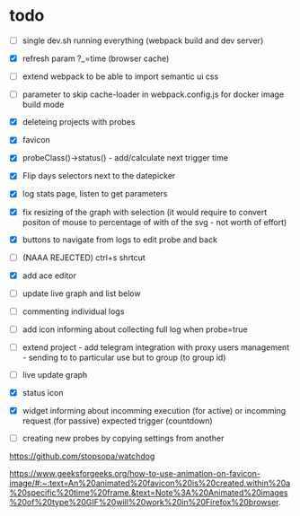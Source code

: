 

# todo

- [ ] single dev.sh running everything (webpack build and dev server)
- [x] refresh param ?_=time (browser cache)
- [ ] extend webpack to be able to import semantic ui css
- [ ] parameter to skip cache-loader in webpack.config.js for docker image build mode
- [x] deleteing projects with probes
- [x] favicon
- [x] probeClass()->status() - add/calculate next trigger time
- [x] Flip days selectors next to the datepicker
- [x] log stats page, listen to get parameters
- [x] fix resizing of the graph with selection (it would require to convert positon of mouse to percentage of with of the svg - not worth of effort)
- [x] buttons to navigate from logs to edit probe and back
- [ ] (NAAA REJECTED) ctrl+s shrtcut
- [x] add ace editor
- [ ] update live graph and list below
- [ ] commenting individual logs
- [ ] add icon informing about collecting full log when probe=true
- [ ] extend project - add telegram integration with proxy users management - sending to to particular use but to group (to group id)
- [ ] live update graph
- [x] status icon
- [x] widget informing about incomming execution (for active) or incomming request (for passive) expected trigger (countdown)
- [ ] creating new probes by copying settings from another



https://github.com/stopsopa/watchdog


https://www.geeksforgeeks.org/how-to-use-animation-on-favicon-image/#:~:text=An%20animated%20favicon%20is%20created,within%20a%20specific%20time%20frame.&text=Note%3A%20Animated%20images%20of%20type%20GIF%20will%20work%20in%20Firefox%20browser.
